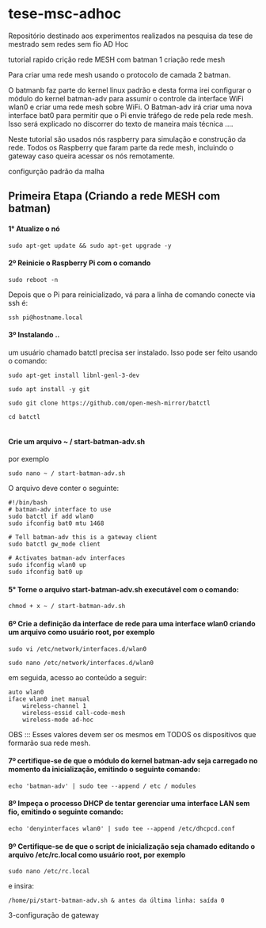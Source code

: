 # tese-msc-adhoc

Repositório destinado aos experimentos realizados na pesquisa da tese de mestrado sem redes sem fio AD Hoc

tutorial rapido crição rede MESH com batman 1 criação rede mesh

Para criar uma rede mesh usando o protocolo de camada 2 batman.

O batmanb faz parte do kernel linux padrão e desta forma irei configurar o módulo do kernel batman-adv para assumir o controle da interface WiFi wlan0 e criar uma rede mesh sobre WiFi. O Batman-adv irá criar uma nova interface bat0 para permitir que o Pi envie tráfego de rede pela rede mesh. Isso será explicado no discorrer do texto de maneira mais técnica ....

Neste tutorial são usados nós raspberry para simulação e construção da rede. Todos os Raspberry que faram parte da rede mesh, incluindo o gateway caso queira acessar os nós remotamente.

configurção padrão da malha

## Primeira Etapa  (Criando a rede MESH com batman)

#### 1° Atualize o nó

```
sudo apt-get update && sudo apt-get upgrade -y
```

#### 2º Reinicie o Raspberry Pi com o comando

```
sudo reboot -n

```

Depois que o Pi para reinicializado, vá para a linha de comando conecte via ssh é:

```
ssh pi@hostname.local
```

#### 3º Instalando ..


um usuário chamado batctl precisa ser instalado. Isso pode ser feito usando o comando:

```
sudo apt-get install libnl-genl-3-dev
```

```
sudo apt install -y git
```

```
sudo git clone https://github.com/open-mesh-mirror/batctl
```


```
cd batctl
```

```sudo make instal
```

#### Crie um arquivo ~ / start-batman-adv.sh

por exemplo

```sudo nano ~ / start-batman-adv.sh``` 

O arquivo deve conter o seguinte:

```
#!/bin/bash
# batman-adv interface to use
sudo batctl if add wlan0
sudo ifconfig bat0 mtu 1468

# Tell batman-adv this is a gateway client
sudo batctl gw_mode client

# Activates batman-adv interfaces
sudo ifconfig wlan0 up
sudo ifconfig bat0 up

```


#### 5° Torne o arquivo start-batman-adv.sh executável com o comando:

```
chmod + x ~ / start-batman-adv.sh
```


#### 6º Crie a definição da interface de rede para uma interface wlan0 criando um arquivo como usuário root, por exemplo

```
sudo vi /etc/network/interfaces.d/wlan0

```

```
sudo nano /etc/network/interfaces.d/wlan0

```

em seguida, acesso ao conteúdo a seguir:

```
auto wlan0
iface wlan0 inet manual
    wireless-channel 1
    wireless-essid call-code-mesh
    wireless-mode ad-hoc
```


OBS ::: Esses valores devem ser os mesmos em TODOS os dispositivos que formarão sua rede mesh.


#### 7º certifique-se de que o módulo do kernel batman-adv seja carregado no momento da inicialização, emitindo o seguinte comando:

```
echo 'batman-adv' | sudo tee --append / etc / modules

```

#### 8º Impeça o processo DHCP de tentar gerenciar uma interface LAN sem fio, emitindo o seguinte comando:

```
echo 'denyinterfaces wlan0' | sudo tee --append /etc/dhcpcd.conf

```

#### 9º Certifique-se de que o script de inicialização seja chamado editando o arquivo /etc/rc.local como usuário root, por exemplo

```
sudo nano /etc/rc.local
```

e insira:

```
/home/pi/start-batman-adv.sh & antes da última linha: saída 0
```



3-configuração de gateway
